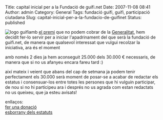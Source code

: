 Title: capital inicial per a la Fundació de guifi.net
Date: 2007-11-08 08:41
Author: admin
Category: General
Tags: fundació guifi, guifi, participació ciutadana
Slug: capital-inicial-per-a-la-fundacio-de-guifinet
Status: published

<img src="http://gil.badall.net/wp-content/uploads/2007/10/logo-guifi.png" data-align="right" alt="logo guifi" />amb <a href="http://gil.badall.net/?p=229" target="_blank" rel="noopener">el premi</a> que no podem cobrar de la <a href="http://www.gencat.cat" target="_blank" rel="noopener">Generalitat</a>, hem decidit fer-lo servir per a iniciar l'apadrinament del que serà la fundació de guifi.net, de manera que qualsevol interessat que vulgui recolzar la iniciativa, ara és el moment

amb només 2 dies ja hem aconseguit 25.000 dels 30.000 € necessaris, de manera que si no us afanyeu encara fareu tard :)

així mateix i veient que abans del cap de setmana ja podem tenir perfectament els 30.000 serà moment de posar-se a acabar de redactar els estatus i consensuar-los entre totes les persones que hi vulguin participar, de nou si no hi participeu ara i després no us agrada com estan redactats no us queixeu, que ja esteu avisats!

enllaços:  
<a href="http://guifi.net/ca/node/11654" target="_blank" rel="noopener">fer una donació</a>  
<a href="http://guifi.net/ca/EstatutsFundacio" target="_blank" rel="noopener">esborrany dels estatuts</a>
